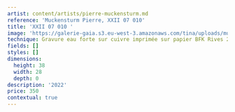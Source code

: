 ```yaml
---
artist: content/artists/pierre-muckensturm.md
reference: 'Muckensturm Pierre, XXII 07 010'
title: 'XXII 07 010 '
image: 'https://galerie-gaia.s3.eu-west-3.amazonaws.com/tina/uploads/muckensturm-pierre/XXII 08 010 copie.jpg'
technique: Gravure eau forte sur cuivre imprimée sur papier BFK Rives 250 g
fields: []
styles: []
dimensions:
  height: 38
  width: 28
  depth: 0
description: '2022'
price: 350
contextual: true
---
```


